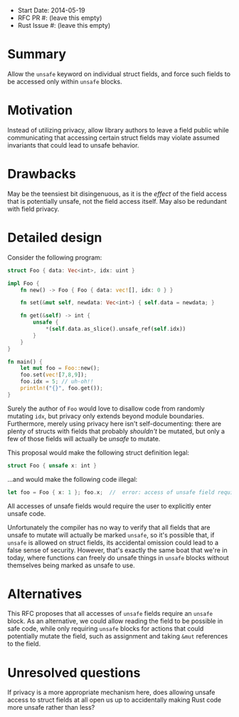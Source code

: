 - Start Date: 2014-05-19
- RFC PR #: (leave this empty)
- Rust Issue #: (leave this empty)

# Summary

Allow the `unsafe` keyword on individual struct fields, and force such fields
to be accessed only within `unsafe` blocks.

# Motivation

Instead of utilizing privacy, allow library authors to leave a field public
while communicating that accessing certain struct fields may violate assumed
  invariants that could lead to unsafe behavior.

# Drawbacks

May be the teensiest bit disingenuous, as it is the *effect* of the field
access that is potentially unsafe, not the field access itself. May also be
redundant with field privacy.

# Detailed design

Consider the following program:
```rust
struct Foo { data: Vec<int>, idx: uint }

impl Foo {
    fn new() -> Foo { Foo { data: vec![], idx: 0 } }

    fn set(&mut self, newdata: Vec<int>) { self.data = newdata; }

    fn get(&self) -> int {
        unsafe {
            *(self.data.as_slice().unsafe_ref(self.idx))
        }
    }
}

fn main() {
    let mut foo = Foo::new();
    foo.set(vec![7,8,9]);
    foo.idx = 5; // uh-oh!!
    println!("{}", foo.get());
}
```
Surely the author of `Foo` would love
to disallow code from randomly mutating `idx`, but privacy only extends beyond
module boundaries. Furthermore, merely using privacy here isn't
self-documenting: there are plenty of structs with fields that probably
*shouldn't* be mutated, but only a few of those fields will actually be
*unsafe* to mutate.

This proposal would make the following struct definition legal:
```rust
struct Foo { unsafe x: int }
```
...and would make the following code illegal:
```rust
let foo = Foo { x: 1 }; foo.x;  //  error: access of unsafe field requires unsafe function or block
```
All accesses of unsafe fields would require the user to explicitly enter unsafe code.

Unfortunately the compiler has no way to verify that all fields that are unsafe
to mutate will actually be marked `unsafe`, so it's possible that, if `unsafe`
is allowed on struct fields, its accidental omission could lead to a false
sense of security. However, that's exactly the same boat that we're in today,
where functions can freely do unsafe things in `unsafe` blocks without
themselves being marked as unsafe to use.

# Alternatives

This RFC proposes that all accesses of `unsafe` fields require an `unsafe`
block. As an alternative, we could allow reading the field to be possible in
safe code, while only requiring `unsafe` blocks for actions that could
potentially mutate the field, such as assignment and taking `&mut` references
to the field.

# Unresolved questions

If privacy is a more appropriate mechanism here, does allowing unsafe access to
struct fields at all open us up to accidentally making Rust code more unsafe
rather than less?
